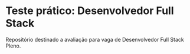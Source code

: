 # Teste prático: Desenvolvedor Full Stack
Repositório destinado a avaliação para vaga de Desenvolvedor Full Stack Pleno.
